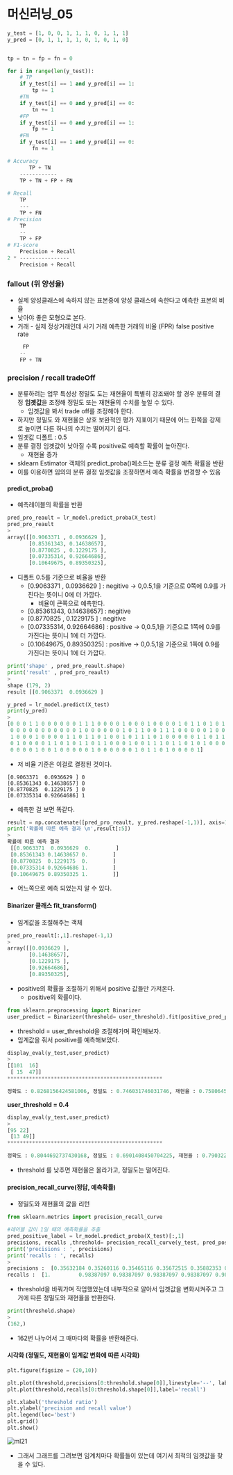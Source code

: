 # 머신러닝_05

```python
y_test = [1, 0, 0, 1, 1, 1, 0, 1, 1, 1]
y_pred = [0, 1, 1, 1, 1, 0, 1, 0, 1, 0]


tp = tn = fp = fn = 0

for i in range(len(y_test)):
    # TP
    if y_test[i] == 1 and y_pred[i] == 1:
        tp += 1
    #TN
    if y_test[i] == 0 and y_pred[i] == 0:
        tn += 1
    #FP
    if y_test[i] == 0 and y_pred[i] == 1:
        fp += 1
    #FN
    if y_test[i] == 1 and y_pred[i] == 0:
        fn += 1
```

```python
# Accuracy
       TP + TN
    ------------
    TP + TN + FP + FN
    
# Recall
    TP
    ---
    TP + FN
# Precision
    TP
    --
    TP + FP
# F1-score
    Precision + Recall
2 * ----------------
    Precision + Recall
```

### fallout (위 양성율)

- 실제 양성클래스에 속하지 않는 표본중에 양성 클래스에 속한다고 예측한 표본의 비율
- 낮아야 좋은 모형으로 본다.
- 거래 - 실제 정상거래인데 사기 거래 예측한 거래의 비율 (FPR) false positive rate

```python
	 FP
    --
    FP + TN
```

### precision / recall tradeOff

- 분류하려는 업무 특성상 정밀도 도는 재현율이 특별히 강조돼야 할 경우 분류의 결정 **임곗값**을 조정해 정밀도 또는 재현율의 수치를 높일 수 있다.
  - 임곗값을 봐서 trade off를 조정해야 한다.
- 하지만 정밀도 와 재현율은 상호 보완적인 평가 지표이기 때문에 어느 한쪽을 강제로 높이면 다른 하나의 수치는 떨어지기 쉽다.
- 임곗값 디폴트 : 0.5
- 분류 결정 임곗값이 낮아질 수록 positive로 예측할 확률이 높아진다.
  - 재현율 증가
- sklearn Estimator 객체의 predict_proba()메소드는 분류 결정 예측 확률을 반환
- 이를 이용하면 임의의 분류 결정 임곗값을 조정하면서 예측 확률을 변경할 수 있음

#### predict_proba()

- 예측레이블의 확률을 반환

```python
pred_pro_reault = lr_model.predict_proba(X_test)
pred_pro_reault
>
array([[0.9063371 , 0.0936629 ],
       [0.85361343, 0.14638657],
       [0.8770825 , 0.1229175 ],
       [0.07335314, 0.92664686],
       [0.10649675, 0.89350325],
```

- 디폴트 0.5를 기준으로 비율을 반환
  - [0.9063371 , 0.0936629 ] : negitive -> 0,0.5,1을 기준으로 0쪽에 0.9를 가진다는 뜻이니 0에 더 가깝다.
    - 비율이 큰쪽으로 예측한다.
  - [0.85361343, 0.14638657] : negitive
  - [0.8770825 , 0.1229175 ] : negitive
  - [0.07335314, 0.92664686] : positive ->  0,0.5,1을 기준으로 1쪽에 0.9를 가진다는 뜻이니 1에 더 가깝다.
  - [0.10649675, 0.89350325] : positive ->  0,0.5,1을 기준으로 1쪽에 0.9를 가진다는 뜻이니 1에 더 가깝다.

```python
print('shape' , pred_pro_reault.shape)
print('result' , pred_pro_reault)
>
shape (179, 2)
result [[0.9063371  0.0936629 ]
```

```python
y_pred = lr_model.predict(X_test)
print(y_pred)
>
[0 0 0 1 1 0 0 0 0 0 0 1 1 1 0 0 0 0 1 0 0 0 1 0 0 0 0 1 0 1 1 0 1 0 1 0 1
 0 0 0 0 0 0 0 0 0 0 0 1 0 0 0 0 0 0 1 0 1 1 0 0 1 1 1 0 0 0 0 0 1 0 0 0 0
 1 0 0 0 1 0 0 0 0 1 1 0 1 1 0 1 0 0 1 0 1 1 1 0 1 0 0 0 0 0 1 1 0 1 1 1 1
 0 1 0 0 0 0 1 1 0 1 0 1 1 0 1 1 0 0 0 1 0 0 1 1 1 0 1 1 0 1 0 1 0 0 0 0 0
 0 0 0 0 1 0 0 1 0 0 0 0 0 1 0 0 0 0 0 0 1 0 1 1 0 1 0 0 0 0 1]
```

- 저 비율 기준은 이걸로 결정된 것이다.

```
[0.9063371  0.0936629 ] 0
[0.85361343 0.14638657] 0
[0.8770825  0.1229175 ] 0
[0.07335314 0.92664686] 1
```

- 예측한 걸 보면 똑같다.

```python
result = np.concatenate([pred_pro_reault, y_pred.reshape(-1,1)], axis=1)
print('확률에 따른 예측 결과 \n',result[:5])
>
확률에 따른 예측 결과 
 [[0.9063371  0.0936629  0.        ]
 [0.85361343 0.14638657 0.        ]
 [0.8770825  0.1229175  0.        ]
 [0.07335314 0.92664686 1.        ]
 [0.10649675 0.89350325 1.        ]]
```

- 어느쪽으로 예측 되었는지 알 수 있다.

#### Binarizer 클래스 fit_transform()

- 임계값을 조절해주는 객체

```python
pred_pro_reault[:,1].reshape(-1,1)
>
array([[0.0936629 ],
       [0.14638657],
       [0.1229175 ],
       [0.92664686],
       [0.89350325],
```

- positive의 확률을 조절하기 위해서 positive 값들만 가져온다.
  - positive의 확률이다.

```python
from sklearn.preprocessing import Binarizer
user_predict = Binarizer(threshold= user_threshold).fit(positive_pred_proba).transform(positive_pred_proba)
```

- threshold = user_threshold을 조절해가며 확인해보자.
- 임계값을 줘서 positive를 예측해보았다.

```python
display_eval(y_test,user_predict)
>
[[101  16]
 [ 15  47]]
**************************************************

정확도 : 0.8268156424581006, 정밀도 : 0.746031746031746, 재현율 : 0.7580645161290323
```

**user_threshold = 0.4**

```python
display_eval(y_test,user_predict)
>
[95 22]
 [13 49]]
**************************************************

정확도 : 0.8044692737430168, 정밀도 : 0.6901408450704225, 재현율 : 0.7903225806451613
```

- threshold 를 낮추면 재현율은 올라가고, 정밀도는 떨어진다.

#### precision_recall_curve(정답, 예측확률)

- 정밀도와 재현율의 값을 리턴

```python
from sklearn.metrics import precision_recall_curve

#레이블 값이 1일 때의 예측확률을 추출
pred_positive_label = lr_model.predict_proba(X_test)[:,1]
precisions, recalls ,threshold= precision_recall_curve(y_test, pred_positive_label)
print('precisions : ', precisions)
print('recalls : ', recalls)
>
precisions :  [0.35632184 0.35260116 0.35465116 0.35672515 0.35882353 0.36094675
recalls :  [1.         0.98387097 0.98387097 0.98387097 0.98387097 0.98387097
```

- threshold을 바꿔가며 작업했었는데 내부적으로 알아서 임곗값을 변화시켜주고 그거에 따른 정밀도와 재현율을 반환한다.

```python
print(threshold.shape)
>
(162,)
```

- 162번 나누어서 그 때마다의 확률을 반환해준다.

#### 시각화 (정밀도, 재현율이 임계값 변화에 따른 시각화)

```python
plt.figure(figsize = (20,10))

plt.plot(threshold,precisions[0:threshold.shape[0]],linestyle='--', label='precision')
plt.plot(threshold,recalls[0:threshold.shape[0]],label='recall')

plt.xlabel('threshold ratio')
plt.ylabel('precision and recall value')
plt.legend(loc='best')
plt.grid()
plt.show()
```

![ml21](./img/ml21.png)

- 그래서 그래프를 그려보면 임계치마다 확률들이 있는데 여기서 최적의 임곗값을 찾을 수 있다.